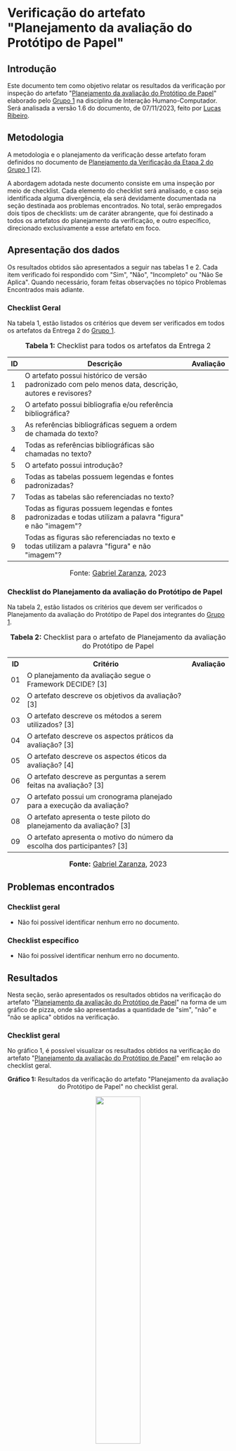 # Verificação do artefato "Planejamento da avaliação do Protótipo de Papel"

## Introdução

Este documento tem como objetivo relatar os resultados da verificação por inspeção do artefato "[Planejamento da avaliação do Protótipo de Papel](https://interacao-humano-computador.github.io/2023.2-NotaLegal/design-avaliacao-desenvolvimento%20II/prototipo_papel/planejamento_avaliacao_prototipo_papel/)" elaborado pelo [Grupo 1](https://interacao-humano-computador.github.io/2023.2-NotaLegal/) na disciplina de Interação Humano-Computador. Será analisada a versão 1.6 do documento, de 07/11/2023, feito por [Lucas Ribeiro](https://github.com/lucassouzs).

## Metodologia

A metodologia e o planejamento da verificação desse artefato foram definidos no documento de [Planejamento da Verificação da Etapa 2 do Grupo 1](https://github.com/Interacao-Humano-Computador/2023.2-NotaLegal/blob/main/docs/verificacao/Grupo-01/Entrega-05/planejamento-verificacao-e5-grupo1.md) [2].

A abordagem adotada neste documento consiste em uma inspeção por meio de checklist. Cada elemento do checklist será analisado, e caso seja identificada alguma divergência, ela será devidamente documentada na seção destinada aos problemas encontrados. No total, serão empregados dois tipos de checklists: um de caráter abrangente, que foi destinado a todos os artefatos do planejamento da verificação, e outro específico, direcionado exclusivamente a esse artefato em foco.

## Apresentação dos dados

Os resultados obtidos são apresentados a seguir nas tabelas 1 e 2. Cada item verificado foi respondido com "Sim", "Não", "Incompleto" ou "Não Se Aplica". Quando necessário, foram feitas observações no tópico Problemas Encontrados mais adiante.


### Checklist Geral

Na tabela 1, estão listados os critérios que devem ser verificados em todos os artefatos da Entrega 2 do [Grupo 1](https://interacao-humano-computador.github.io/2023.2-NotaLegal/).


<div align="center">
<font size="3"><p style="text-align: center"><b>Tabela 1:</b> Checklist para todos os artefatos da Entrega 2</p></font>

<table>
  <thead>
    <tr>
      <th>ID</th>
      <th>Descrição</th>
      <th>Avaliação</th>
    </tr>
  </thead>
  <tbody>
    <tr>
      <td>1</td>
      <td>O artefato possui histórico de versão padronizado com pelo menos data, descrição, autores e revisores?</td>
      <td></td>
    </tr>
    <tr>
      <td>2</td>
      <td>O artefato possui bibliografia e/ou referência bibliográfica?</td>
      <td></td>
    </tr>
    <tr>
      <td>3</td>
      <td>As referências bibliográficas seguem a ordem de chamada do texto?</td>
      <td></td>
    </tr>
    <tr>
      <td>4</td>
      <td>Todas as referências bibliográficas são chamadas no texto?</td>
      <td></td>
    </tr>
    <tr>
      <td>5</td>
      <td>O artefato possui introdução?</td>
      <td></td>
    </tr>
    <tr>
      <td>6</td>
      <td>Todas as tabelas possuem legendas e fontes padronizadas?</td>
      <td></td>
    </tr>
    <tr>
      <td>7</td>
      <td>Todas as tabelas são referenciadas no texto?</td>
      <td></td>
    </tr>
    <tr>
      <td>8</td>
      <td>Todas as figuras possuem legendas e fontes padronizadas e todas utilizam a palavra "figura" e não "imagem"?</td>
      <td></td>
    </tr>
    <tr>
      <td>9</td>
      <td>Todas as figuras são referenciadas no texto e todas utilizam a palavra "figura" e não "imagem"?</td>
      <td></td>
    </tr>
  </tbody>
</table>

<font size="3"><p style="text-align: center">Fonte: <a href="https://github.com/GZaranza">Gabriel Zaranza</a>, 2023</p></font>
</div>

### Checklist do Planejamento da avaliação do Protótipo de Papel

Na tabela 2, estão listados os critérios que devem ser verificados o Planejamento da avaliação do Protótipo de Papel dos integrantes do [Grupo 1](https://interacao-humano-computador.github.io/2023.2-NotaLegal/).

<div align="center">
<font size="3"><p style="text-align: center"><b>Tabela 2:</b> Checklist para o artefato de Planejamento da avaliação do Protótipo de Papel</p></font>

<table>
    <tr>
      <th>ID</th>
      <th>Critério</th>
      <th>Avaliação</th>
    </tr>
    <tr>
      <td>01</td>
      <td>O planejamento da avaliação segue o Framework DECIDE? [3]</td>
      <td></td>
    </tr>
    <tr>
      <td>02</td>
      <td>O artefato descreve os objetivos da avaliação? [3]</td>
      <td></td>
    </tr>
    <tr>
      <td>03</td>
      <td>O artefato descreve os métodos a serem utilizados? [3]</td>
      <td></td>
    </tr>
    <tr>
      <td>04</td>
      <td>O artefato descreve os aspectos práticos da avaliação? [3]</td>
      <td></td>
    </tr>
    <tr>
      <td>05</td>
      <td>O artefato descreve os aspectos éticos da avaliação? [4]</td>
      <td></td>
    </tr>
    <tr>
      <td>06</td>
      <td>O artefato descreve as perguntas a serem feitas na avaliação? [3]</td>
      <td></td>
    </tr>
    <tr>
      <td>07</td>
      <td>O artefato possui um cronograma planejado para a execução da avaliação?</td>
      <td></td>
    </tr>
    <tr>
      <td>08</td>
      <td>O artefato apresenta o teste piloto do planejamento da avaliação? [3]</td>
      <td></td>
    </tr>
    <tr>
      <td>09</td>
      <td>O artefato apresenta o motivo do número da escolha dos participantes? [3]</td>
      <td></td>
    </tr>
  </table>


<font size="3"><p style="text-align: center"><b>Fonte:</b> <a href="https://github.com/GZaranza">Gabriel Zaranza</a>, 2023</p></font>
</div>



## Problemas encontrados

### Checklist geral

- Não foi possível identificar nenhum erro no documento.

### Checklist específico

- Não foi possível identificar nenhum erro no documento.

## Resultados

Nesta seção, serão apresentados os resultados obtidos na verificação do artefato "[Planejamento da avaliação do Protótipo de Papel](https://interacao-humano-computador.github.io/2023.2-NotaLegal/design-avaliacao-desenvolvimento%20II/prototipo_papel/planejamento_avaliacao_prototipo_papel/)" na forma de um gráfico de pizza, onde são apresentadas a quantidade de "sim", "não" e "não se aplica" obtidos na verificação.

### Checklist geral

No gráfico 1, é possível visualizar os resultados obtidos na verificação do artefato "[Planejamento da avaliação do Protótipo de Papel](https://interacao-humano-computador.github.io/2023.2-NotaLegal/design-avaliacao-desenvolvimento%20II/prototipo_papel/planejamento_avaliacao_prototipo_papel/)" em relação ao checklist geral.

<div align="center">
  <p><b>Gráfico 1:</b> Resultados da verificação do artefato "Planejamento da avaliação do Protótipo de Papel" no checklist geral.</p>

  <img src="https://github.com/Interacao-Humano-Computador/2023.2-NotaLegal/blob/main/docs/imagens/verificacao_gabriel_Zaranza/Geral/Geral%20-%20Planejamento da avaliação do Protótipo de Papel.png?raw=true" style="width: 45%;">

<p><b>Fonte:</b> Gabriel Zaranza, 2023.</p>
</div>

### Checklist específico

No gráfico 2, é possível visualizar os resultados obtidos na verificação do artefato "[Planejamento da avaliação do Protótipo de Papel](https://interacao-humano-computador.github.io/2023.2-NotaLegal/design-avaliacao-desenvolvimento%20II/prototipo_papel/planejamento_avaliacao_prototipo_papel/)" em relação ao checklist específico.

<div align="center">
  <p><b>Gráfico 2:</b> Resultados da verificação do artefato "Planejamento da avaliação do Protótipo de Papel" no checklist específico.</p>

  <img src="https://github.com/Interacao-Humano-Computador/2023.2-NotaLegal/blob/main/docs/imagens/verificacao_gabriel_Zaranza/Específico/Específico%20-%20Planejamento da avaliação do Protótipo de Papel.png?raw=true" style="width: 45%;">

<p><b>Fonte:</b> Gabriel Zaranza, 2023.</p>

</div>

## Referências Bibliográficas
>[1] BARBOSA, Simone; DINIZ, Bruno. Interação Humano-Computador. Editora Elsevier, Rio de Janeiro, 2010.
>
> [2] FAGAN, Michael E. Design and Code Inspections to Reduce Errors in Program Development. 1976.
>
> [3] BARBOSA, Simone; DINIZ, Bruno. Interação Humano-Computador. Editora Elsevier, Rio de Janeiro, 2010.
>
> [4] PUC-PR. Comitê de Ética e Pesquisa – CEP. Paraná, 2017. Disponível em: <https://www.pucpr.br/estudante/graduacao/iniciacao-cientifica/cep/>. Acesso em: 20 de novembro de 2023.

## Bibliografia

> NOTA LEGAL, [Planejamento da avaliação do Protótipo de Papel](https://interacao-humano-computador.github.io/2023.2-NotaLegal/design-avaliacao-desenvolvimento%20II/prototipo_papel/planejamento_avaliacao_prototipo_papel//), FGA, GAMA, 2023. Acesso em: 26 de novembro de 2023.


| Versão | Data       | Descrição                                 | Autor(es)                                                                                           | Revisor(es)                                      |
| ------ | ---------- | ----------------------------------------- | --------------------------------------------------------------------------------------------------- | --------------------- |
| `1.0`  | 03/11/2023 | Criação do documento                | [Gabriel Zaranza](https://github.com/gabrielrosa09) | [Lucas Ribeiro](https://github.com/lucassouzs)|
